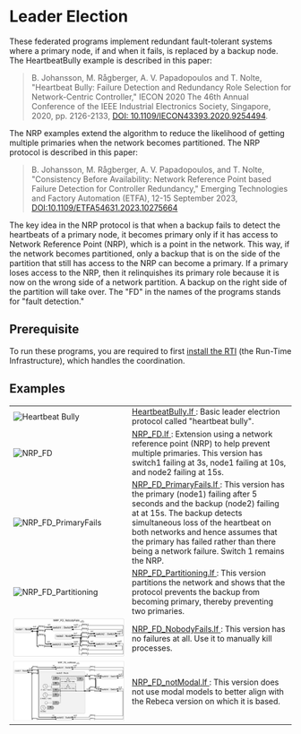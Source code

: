 # Leader Election

These federated programs implement redundant fault-tolerant systems where a primary node, if and when it fails, is replaced by a backup node. The HeartbeatBully example is described in this paper:

> B. Johansson, M. Rågberger, A. V. Papadopoulos and T. Nolte, "Heartbeat Bully: Failure Detection and Redundancy Role Selection for Network-Centric Controller," IECON 2020 The 46th Annual Conference of the IEEE Industrial Electronics Society, Singapore, 2020, pp. 2126-2133, [DOI: 10.1109/IECON43393.2020.9254494](https://doi.org/10.1109/IECON43393.2020.9254494).

The NRP examples extend the algorithm to reduce the likelihood of getting multiple primaries when the network becomes partitioned. The NRP protocol is described in this paper:

> B. Johansson, M. Rågberger, A. V. Papadopoulos, and  T. Nolte, "Consistency Before Availability: Network Reference Point based Failure Detection for Controller Redundancy," Emerging Technologies and Factory Automation (ETFA), 12-15 September 2023, [DOI:10.1109/ETFA54631.2023.10275664](https://doi.org/10.1109/ETFA54631.2023.10275664)

The key idea in the NRP protocol is that when a backup fails to detect the heartbeats of a primary node, it becomes primary only if it has access to Network Reference Point (NRP), which is a point in the network. This way, if the network becomes partitioned, only a backup that is on the side of the partition that still has access to the NRP can become a primary. If a primary loses access to the NRP, then it relinquishes its primary role because it is now on the wrong side of a network partition. A backup on the right side of the partition will take over.  The "FD" in the names of the programs stands for "fault detection."

## Prerequisite

To run these programs, you are required to first [install the RTI](https://www.lf-lang.org/docs/handbook/distributed-execution?target=c#installation-of-the-rti) (the Run-Time Infrastructure), which handles the coordination.

## Examples

<table>
<tr>
<td> <img src="img/HeartbeatBully.png" alt="Heartbeat Bully" width="100%"> </td>
<td> <a href="HeartbeatBully.lf"> HeartbeatBully.lf </a>: Basic leader electrion protocol called "heartbeat bully".</td>
</tr>
<tr>
<td> <img src="img/NRP_FD.png" alt="NRP_FD" width="100%"> </td>
<td> <a href="NRP_FD.lf"> NRP_FD.lf </a>: Extension using a network reference point (NRP) to help prevent multiple primaries. This version has switch1 failing at 3s, node1 failing at 10s, and node2 failing at 15s.</td>
</tr>
<tr>
<td> <img src="img/NRP_FD_PrimaryFails.png" alt="NRP_FD_PrimaryFails" width="100%"> </td>
<td> <a href="NRP_FD_PrimaryFails.lf"> NRP_FD_PrimaryFails.lf </a>: This version has the primary (node1) failing after 5 seconds and the backup (node2) failing at at 15s.  The backup detects simultaneous loss of the heartbeat on both networks and hence assumes that the primary has failed rather than there being a network failure. Switch 1 remains the NRP.</td>
</tr>
<tr>
<td> <img src="img/NRP_FD_Partitioning.png" alt="NRP_FD_Partitioning" width="100%"> </td>
<td> <a href="NRP_FD_Partitioning.lf"> NRP_FD_Partitioning.lf </a>: This version partitions the network and shows that the protocol prevents the backup from becoming primary, thereby preventing two primaries.</td>
</tr>
<tr>
<td> <img src="img/NRP_FD_NobodyFails.png" alt="NRP_FD_NobodyFails" width="100%"> </td>
<td> <a href="NRP_FD_NobodyFails.lf"> NRP_FD_NobodyFails.lf </a>: This version has no failures at all. Use it to manually kill processes.</td>
</tr>
<tr>
<td> <img src="img/NRP_FD_notModal.png" alt="NRP_FD_notModal" width="100%"> </td>
<td> <a href="NRP_FD_notModal.lf"> NRP_FD_notModal.lf </a>: This version does not use modal models to better align with the Rebeca version on which it is based.</td>
</tr>
</table>
